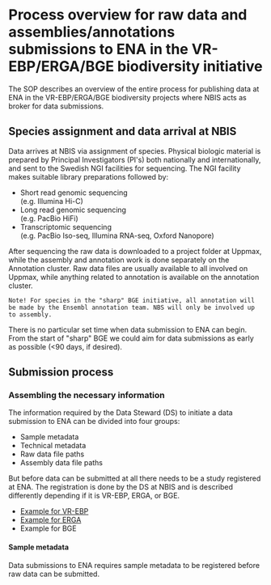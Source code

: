 # Process overview for raw data and assemblies/annotations submissions to ENA in the VR-EBP/ERGA/BGE biodiversity initiative

The SOP describes an overview of the entire process for publishing data at ENA in the VR-EBP/ERGA/BGE biodiversity projects where NBIS acts as broker for data submissions.

## Species assignment and data arrival at NBIS

Data arrives at NBIS via assignment of species. Physical biologic material is prepared by Principal Investigators (PI's) both nationally and internationally, and sent to the Swedish NGI facilities for sequencing. The NGI facility makes suitable library preparations followed by: 

- Short read genomic sequencing </br>
(e.g. Illumina Hi-C)
- Long read genomic sequencing <br/> (e.g. PacBio HiFi)
- Transcriptomic sequencing </br>
(e.g. PacBio Iso-seq, Illumina RNA-seq, Oxford Nanopore)

After sequencing the raw data is downloaded to a project folder at Uppmax, while the assembly and annotation work is done separately on the Annotation cluster. Raw data files are usually available to all involved on Uppmax, while anything related to annotation is available on the annotation cluster.

```
Note! For species in the "sharp" BGE initiative, all annotation will be made by the Ensembl annotation team. NBS will only be involved up to assembly.
```
There is no particular set time when data submission to ENA can begin. From the start of "sharp" BGE we could aim for data submissions as early as possible (<90 days, if desired).

## Submission process

### Assembling the necessary information

The information required by the Data Steward (DS) to initiate a data submission to ENA can be divided into four groups:

- Sample metadata
- Technical metadata
- Raw data file paths
- Assembly data file paths

But before data can be submitted at all there needs to be a study registered at ENA. The registration is done by the DS at NBIS and is described differently depending if it is VR-EBP, ERGA, or BGE.

- [Example for VR-EBP](https://github.com/NBISweden/data-submission-documentation/blob/SOP-Submission-process-overview/ENA/VR-EBP-Porodaedalea-granticka/README.md#L64)
- [Example for ERGA](https://github.com/NBISweden/data-submission-documentation/blob/4c738f7681d95cd301d0957506ee712303627f7f/ENA/ERGA-arctic-fox/README.md#L48)
- Example for BGE

#### Sample metadata

Data submissions to ENA requires sample metadata to be registered before raw data can be submitted.